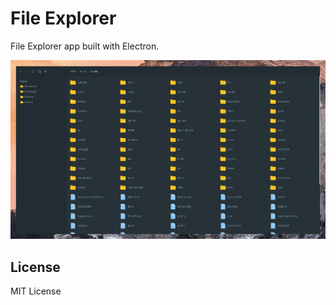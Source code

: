 # File Explorer

File Explorer app built with Electron.

![screenshot](screenshot.jpg)


## License

MIT License
